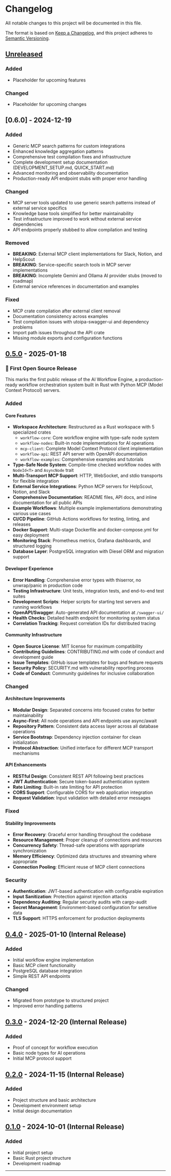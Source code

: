 # Changelog

All notable changes to this project will be documented in this file.

The format is based on [Keep a Changelog](https://keepachangelog.com/en/1.0.0/),
and this project adheres to [Semantic Versioning](https://semver.org/spec/v2.0.0.html).

## [Unreleased]

### Added
- Placeholder for upcoming features

### Changed
- Placeholder for upcoming changes

## [0.6.0] - 2024-12-19

### Added
- Generic MCP search patterns for custom integrations
- Enhanced knowledge aggregation patterns
- Comprehensive test compilation fixes and infrastructure
- Complete development setup documentation (DEVELOPMENT_SETUP.md, QUICK_START.md)
- Advanced monitoring and observability documentation
- Production-ready API endpoint stubs with proper error handling

### Changed
- MCP server tools updated to use generic search patterns instead of external service specifics
- Knowledge base tools simplified for better maintainability
- Test infrastructure improved to work without external service dependencies
- API endpoints properly stubbed to allow compilation and testing

### Removed
- **BREAKING**: External MCP client implementations for Slack, Notion, and HelpScout
- **BREAKING**: Service-specific search tools in MCP server implementations
- **BREAKING**: Incomplete Gemini and Ollama AI provider stubs (moved to roadmap)
- External service references in documentation and examples

### Fixed
- MCP crate compilation after external client removal
- Documentation consistency across examples
- Test compilation issues with utoipa-swagger-ui and dependency problems
- Import path issues throughout the API crate
- Missing module exports and configuration functions

## [0.5.0] - 2025-01-18

### 🎉 First Open Source Release

This marks the first public release of the AI Workflow Engine, a production-ready workflow orchestration system built in Rust with Python MCP (Model Context Protocol) servers.

### Added

#### Core Features
- **Workspace Architecture**: Restructured as a Rust workspace with 5 specialized crates
  - `workflow-core`: Core workflow engine with type-safe node system
  - `workflow-nodes`: Built-in node implementations for AI operations
  - `mcp-client`: Complete Model Context Protocol client implementation
  - `workflow-api`: REST API server with OpenAPI documentation
  - `workflow-examples`: Comprehensive examples and tutorials
- **Type-Safe Node System**: Compile-time checked workflow nodes with `NodeId<T>` and `AsyncNode` trait
- **Multi-Transport MCP Support**: HTTP, WebSocket, and stdio transports for flexible integration
- **External Service Integrations**: Python MCP servers for HelpScout, Notion, and Slack
- **Comprehensive Documentation**: README files, API docs, and inline documentation for all public APIs
- **Example Workflows**: Multiple example implementations demonstrating various use cases
- **CI/CD Pipeline**: GitHub Actions workflows for testing, linting, and releases
- **Docker Support**: Multi-stage Dockerfile and docker-compose.yml for easy deployment
- **Monitoring Stack**: Prometheus metrics, Grafana dashboards, and structured logging
- **Database Layer**: PostgreSQL integration with Diesel ORM and migration support

#### Developer Experience
- **Error Handling**: Comprehensive error types with thiserror, no unwrap/panic in production code
- **Testing Infrastructure**: Unit tests, integration tests, and end-to-end test suites
- **Development Scripts**: Helper scripts for starting test servers and running workflows
- **OpenAPI/Swagger**: Auto-generated API documentation at `/swagger-ui/`
- **Health Checks**: Detailed health endpoint for monitoring system status
- **Correlation Tracking**: Request correlation IDs for distributed tracing

#### Community Infrastructure
- **Open Source License**: MIT license for maximum compatibility
- **Contributing Guidelines**: CONTRIBUTING.md with code of conduct and development guide
- **Issue Templates**: GitHub issue templates for bugs and feature requests
- **Security Policy**: SECURITY.md with vulnerability reporting process
- **Code of Conduct**: Community guidelines for inclusive collaboration

### Changed

#### Architecture Improvements
- **Modular Design**: Separated concerns into focused crates for better maintainability
- **Async-First**: All node operations and API endpoints use async/await
- **Repository Pattern**: Consistent data access layer across all database operations
- **Service Bootstrap**: Dependency injection container for clean initialization
- **Protocol Abstraction**: Unified interface for different MCP transport mechanisms

#### API Enhancements
- **RESTful Design**: Consistent REST API following best practices
- **JWT Authentication**: Secure token-based authentication system
- **Rate Limiting**: Built-in rate limiting for API protection
- **CORS Support**: Configurable CORS for web application integration
- **Request Validation**: Input validation with detailed error messages

### Fixed

#### Stability Improvements
- **Error Recovery**: Graceful error handling throughout the codebase
- **Resource Management**: Proper cleanup of connections and resources
- **Concurrency Safety**: Thread-safe operations with appropriate synchronization
- **Memory Efficiency**: Optimized data structures and streaming where appropriate
- **Connection Pooling**: Efficient reuse of MCP client connections

### Security

- **Authentication**: JWT-based authentication with configurable expiration
- **Input Sanitization**: Protection against injection attacks
- **Dependency Auditing**: Regular security audits with cargo-audit
- **Secret Management**: Environment-based configuration for sensitive data
- **TLS Support**: HTTPS enforcement for production deployments

## [0.4.0] - 2025-01-10 (Internal Release)

### Added
- Initial workflow engine implementation
- Basic MCP client functionality
- PostgreSQL database integration
- Simple REST API endpoints

### Changed
- Migrated from prototype to structured project
- Improved error handling patterns

## [0.3.0] - 2024-12-20 (Internal Release)

### Added
- Proof of concept for workflow execution
- Basic node types for AI operations
- Initial MCP protocol support

## [0.2.0] - 2024-11-15 (Internal Release)

### Added
- Project structure and basic architecture
- Development environment setup
- Initial design documentation

## [0.1.0] - 2024-10-01 (Internal Release)

### Added
- Initial project setup
- Basic Rust project structure
- Development roadmap

---

[Unreleased]: https://github.com/yourusername/workflow-engine-rs/compare/v0.5.0...HEAD
[0.5.0]: https://github.com/yourusername/workflow-engine-rs/releases/tag/v0.5.0
[0.4.0]: https://github.com/yourusername/workflow-engine-rs/releases/tag/v0.4.0
[0.3.0]: https://github.com/yourusername/workflow-engine-rs/releases/tag/v0.3.0
[0.2.0]: https://github.com/yourusername/workflow-engine-rs/releases/tag/v0.2.0
[0.1.0]: https://github.com/yourusername/workflow-engine-rs/releases/tag/v0.1.0